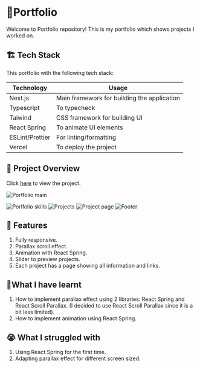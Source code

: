 # 💼Portfolio

Welcome to Portfolio repository! This is my portfolio which shows projects I worked on.



## 🏗️ Tech Stack

This portfolio with the following tech stack:

| Technology                                                          | Usage                                                                                                          |
| ------------------------------------------------------------------- | -------------------------------------------------------------------------------------------------------------- |
| Next.js                                | Main framework for building the application         |
|Typescript | To typecheck |
| Taiwind                         | CSS framework for building UI     
| React Spring | To animate UI elements                              | React Scroll Parallax | To Create parallax effect
| ESLint/Prettier                                 | For linting/formatting        
| Vercel | To deploy the project                             



                                                                                    

## 👀 Project Overview

Click  [here](https://portfolio-3wxougyqh-elenakhlebnikova.vercel.app/) to view the project.


![Portfolio main](https://i.ibb.co/Yfw3k4Q/image.png)

![Porlfolio skills](https://i.ibb.co/bB9HWJv/image.png)
![Projects](https://i.ibb.co/VCD0GW5/image.png)
![Project page](https://i.ibb.co/GWD3Zv9/image.png)
![Footer](https://i.ibb.co/X42gN2X/image.png)







## 🚀 Features 

1. Fully responsive.
2. Parallax scroll effect.
3. Animation with React Spring.
4. Slider to preview projects.
5. Each project has a page showing all information and links.



## 📖What I have learnt
1. How to implement parallax effect using 2 libraries: React Spring and React Scroll Parallax. (I decided to use React Scroll Parallax since it is a bit less limited).
2. How to implement animation using React Spring. 


## 😭 What I struggled with
1. Using React Spring for the first time.
2. Adapting parallax effect for different screen sized.





